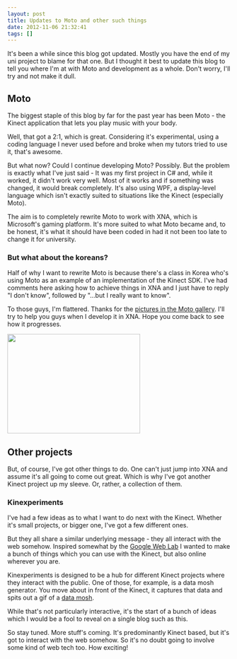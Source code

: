 ```yaml
---
layout: post
title: Updates to Moto and other such things
date: 2012-11-06 21:32:41
tags: []
---
```

<p>It's been a while since this blog got updated. Mostly you have the end of my uni project to blame for that one. But I thought it best to update this blog to tell you where I'm at with Moto and development as a whole. Don't worry, I'll try and not make it dull.</p>
<h2>Moto</h2>
<p>The biggest staple of this blog by far for the past year has been Moto - the Kinect application that lets you play music with your body.</p>
<p>Well, that got a 2:1, which is great. Considering it's experimental, using a coding language I never used before and broke when my tutors tried to use it, that's awesome.</p>
<p>But what now? Could I continue developing Moto? Possibly. But the problem is exactly what I've just said - It was my first project in C# and, while it worked, it didn't work very well. Most of it works and if something was changed, it would break completely. It's also using WPF, a display-level language which isn't exactly suited to situations like the Kinect (especially Moto).</p>
<p>The aim is to completely rewrite Moto to work with XNA, which is Microsoft's gaming platform. It's more suited to what Moto became and, to be honest, it's what it should have been coded in had it not been too late to change it for university.</p>
<h3>But what about the koreans?</h3>
<p>Half of why I want to rewrite Moto is because there's a class in Korea who's using Moto as an example of an implementation of the Kinect SDK. I've had comments here asking how to achieve things in XNA and I just have to reply "I don't know", followed by "...but I really want to know".</p>
<p>To those guys, I'm flattered. Thanks for the <a href="http://mattcrouch.net/moto/image/175">pictures in the Moto gallery</a>. I'll try to help you guys when I develop it in XNA. Hope you come back to see how it progresses.</p>
<p><a href="http://mattcrouch.net/blog/2012/11/updates-to-moto-and-other-such-things/moto-02112012-145220/" rel="attachment wp-att-254"><img class="size-medium wp-image-254 aligncenter" title="moto-02112012-145220" src="{{ site.baseurl }}/assets/moto-02112012-145220-300x225.jpeg" alt="" width="300" height="225" /></a></p>
<h2>Other projects</h2>
<p>But, of course, I've got other things to do. One can't just jump into XNA and assume it's all going to come out great. Which is why I've got another Kinect project up my sleeve. Or, rather, a collection of them.</p>
<h3>Kinexperiments</h3>
<p>I've had a few ideas as to what I want to do next with the Kinect. Whether it's small projects, or bigger one, I've got a few different ones.</p>
<p>But they all share a similar underlying message - they all interact with the web somehow. Inspired somewhat by the <a href="http://www.sciencemuseum.org.uk/visitmuseum/galleries/weblab.aspx">Google Web Lab</a> I wanted to make a bunch of things which you can use with the Kinect, but also online wherever you are.</p>
<p>Kinexperiments is designed to be a hub for different Kinect projects where they interact with the public. One of those, for example, is a data mosh generator. You move about in front of the Kinect, it captures that data and spits out a gif of a <a href="http://www.youtube.com/watch?v=tYytVzbPky8">data mosh</a>.</p>
<p>While that's not particularly interactive, it's the start of a bunch of ideas which I would be a fool to reveal on a single blog such as this.</p>
<p>So stay tuned. More stuff's coming. It's predominantly Kinect based, but it's got to interact with the web somehow. So it's no doubt going to involve some kind of web tech too. How exciting!</p>
